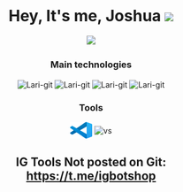 
<br>

  <div  align="center"> 
  <h1><b>Hey, It's me, Joshua <img src=https://static01.nyt.com/newsgraphics/2017/07/07/critics-summer-series/assets/gifs/lil_uzi_top-320.gif width="50"></b></h1> 
  <a href = "mailto:atriciaurray@gmail.com"><img src="https://img.shields.io/badge/-Gmail-%23333?style=for-the-badge&logo=gmail&logoColor=white" target="_blank"></a>
 
 
  



 <h3>Main technologies</h3>
  
  <img align="center" alt="Lari-git" height="30" width="30" src="https://cdn.iconscout.com/icon/free/png-256/python-3521655-2945099.png"/>
  <img align="center" alt="Lari-git" height="52" width="52" src="https://upload.wikimedia.org/wikipedia/commons/4/4f/Csharp_Logo.png"/>
  <img align="center" alt="Lari-git" height="30" width="30" src="https://user-images.githubusercontent.com/42747200/46140125-da084900-c26d-11e8-8ea7-c45ae6306309.png"/>
  <img align="center" alt="Lari-git" height="30" width="30" src="https://images.squarespace-cdn.com/content/v1/558def25e4b0fc259f066636/1533603429394-T8E8IQCL03OEREG2ZQMN/Swift_logo.png?format=1000w"/>
 
 <h3>Tools</h3>
  <div style="display: inline_block">
    <img align="center" alt="vscode" height="30" width="40" src="https://raw.githubusercontent.com/devicons/devicon/1119b9f84c0290e0f0b38982099a2bd027a48bf1/icons/vscode/vscode-original.svg"/>
    <img align="center" alt="vs" height="30" width="30" src="https://upload.wikimedia.org/wikipedia/commons/thumb/5/59/Visual_Studio_Icon_2019.svg/2060px-Visual_Studio_Icon_2019.svg.png"/>
    






## IG Tools Not posted on Git: https://t.me/igbotshop

<!---
88um/88um is a ✨ special ✨ repository because its `README.md` (this file) appears on your GitHub profile.
You can click the Preview link to take a look at your changes.
--->
